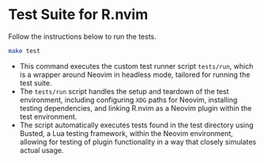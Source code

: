 # Test Suite for R.nvim

Follow the instructions below to run the tests.

```bash
make test
```

- This command executes the custom test runner script `tests/run`, which is
  a wrapper around Neovim in headless mode, tailored for running the test suite.
- The `tests/run` script handles the setup and teardown of the test environment,
  including configuring `XDG` paths for Neovim, installing testing dependencies,
  and linking R.nvim as a Neovim plugin within the test environment.
- The script automatically executes tests found in the test directory using
  Busted, a Lua testing framework, within the Neovim environment, allowing for
  testing of plugin functionality in a way that closely simulates actual usage.

